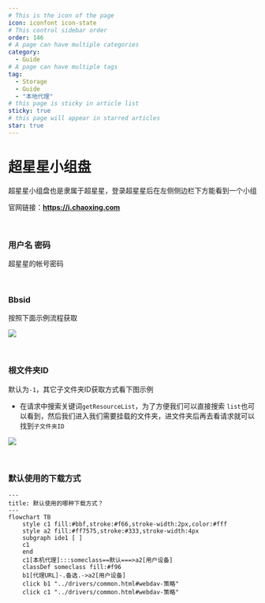 ```yaml
---
# This is the icon of the page
icon: iconfont icon-state
# This control sidebar order
order: 146
# A page can have multiple categories
category:
  - Guide
# A page can have multiple tags
tag:
  - Storage
  - Guide
  - "本地代理"
# this page is sticky in article list
sticky: true
# this page will appear in starred articles
star: true
---
```


# 超星星小组盘

超星星小组盘也是隶属于超星星，登录超星星后在左侧侧边栏下方能看到一个小组

官网链接：**https://i.chaoxing.com**

<br/>



### **用户名 密码**

超星星的帐号密码

<br/>



### **Bbsid**

按照下面示例流程获取

![](/img/drivers/chaoxing/chaoxing_bbsid.png)

<br/>



### **根文件夹ID**

默认为`-1`，其它子文件夹ID获取方式看下图示例

- 在请求中搜索关键词`getResourceList`，为了方便我们可以直接搜索 `list`也可以看到，然后我们进入我们需要挂载的文件夹，进文件夹后再去看请求就可以找到`子文件夹ID`

![](/img/drivers/chaoxing/chaoxing_folder_id.gif)

<br/>



### **默认使用的下载方式**


```mermaid
---
title: 默认使用的哪种下载方式？
---
flowchart TB
    style c1 fill:#bbf,stroke:#f66,stroke-width:2px,color:#fff
    style a2 fill:#ff7575,stroke:#333,stroke-width:4px
    subgraph ide1 [ ]
    c1
    end
    c1[本机代理]:::someclass==默认===>a2[用户设备]
    classDef someclass fill:#f96
    b1[代理URL]-.备选.->a2[用户设备]
    click b1 "../drivers/common.html#webdav-策略"
    click c1 "../drivers/common.html#webdav-策略"
```

